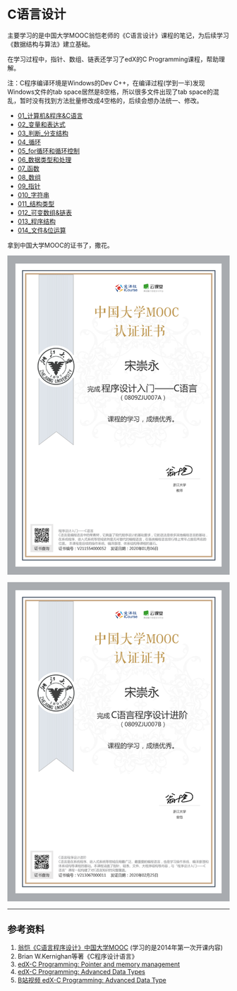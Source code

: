 # C语言设计

主要学习的是中国大学MOOC翁恺老师的《C语言设计》课程的笔记，为后续学习《数据结构与算法》建立基础。

在学习过程中，指针、数组、链表还学习了edX的C Programming课程，帮助理解。

注：C程序编译环境是Windows的Dev C++，在编译过程(学到一半)发现Windows文件的tab space居然是8空格，所以很多文件出现了tab space的混乱，暂时没有找到方法批量修改成4空格的，后续会想办法统一、修改。

- [01_计算机&程序&C语言](./01_计算机&程序&C语言)
- [02_变量和表达式](./02_变量和表达式)
- [03_判断_分支结构](./03_判断_分支结构)
- [04_循环](./04_循环)
- [05_for循环和循环控制](./05_for循环和循环控制)
- [06_数据类型和处理](./06_数据类型和处理)
- [07_函数](./07_函数)
- [08_数组](./08_数组)
- [09_指针](./09_指针)
- [010_字符串](./010_字符串)
- [011_结构类型](./011_结构类型)
- [012_可变数组&链表](./012_可变数组&链表)
- [013_程序结构](./013_程序结构)
- [014_文件&位运算](./014_文件&位运算)



拿到中国大学MOOC的证书了，撒花。

![程序设计入门-C语言证书.png](././images/程序设计入门-C语言证书.png)

![C语言程序设计进阶证书.png](./images/C语言程序设计进阶证书.png)



-----

## 参考资料

1. [翁恺《C语言程序设计》中国大学MOOC](<http://www.icourse163.org/course/ZJU-9001>) (学习的是2014年第一次开课内容)
2. Brian W.Kernighan等著《C程序设计语言》
3. [edX-C Programming: Pointer and memory management](https://www.edx.org/course/c-programming-pointers-and-memory-management)
4. [edX-C Programming: Advanced Data Types](https://www.edx.org/course/c-programming-advanced-data-types)
5. [B站视频 edX-C Programming: Advanced Data Type](https://www.bilibili.com/video/av78845925)


